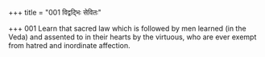 +++
title = "001 विद्वद्भिः सेवितः"

+++
001	Learn that sacred law which is followed by men learned (in the Veda) and assented to in their hearts by the virtuous, who are ever exempt from hatred and inordinate affection.